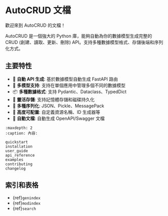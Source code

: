 # AutoCRUD 文檔

歡迎來到 AutoCRUD 的文檔！

AutoCRUD 是一個強大的 Python 庫，能夠自動為你的數據模型生成完整的 CRUD (創建、讀取、更新、刪除) API。支持多種數據模型格式、存儲後端和序列化方式。

## 主要特性

- 🚀 **自動 API 生成**: 基於數據模型自動生成 FastAPI 路由
- 🔄 **多模型支持**: 支持在單個應用中管理多個不同的數據模型
- 📦 **多種數據格式**: 支持 Pydantic、Dataclass、TypedDict
- 💾 **靈活存儲**: 支持記憶體存儲和磁碟持久化
- 🔧 **多種序列化**: JSON、Pickle、MessagePack
- 🎯 **高度可配置**: 自定義資源名稱、ID 生成器等
- 📖 **自動文檔**: 自動生成 OpenAPI/Swagger 文檔

```{toctree}
:maxdepth: 2
:caption: 內容:

quickstart
installation
user_guide
api_reference
examples
contributing
changelog
```

## 索引和表格

- {ref}`genindex`
- {ref}`modindex`
- {ref}`search`
